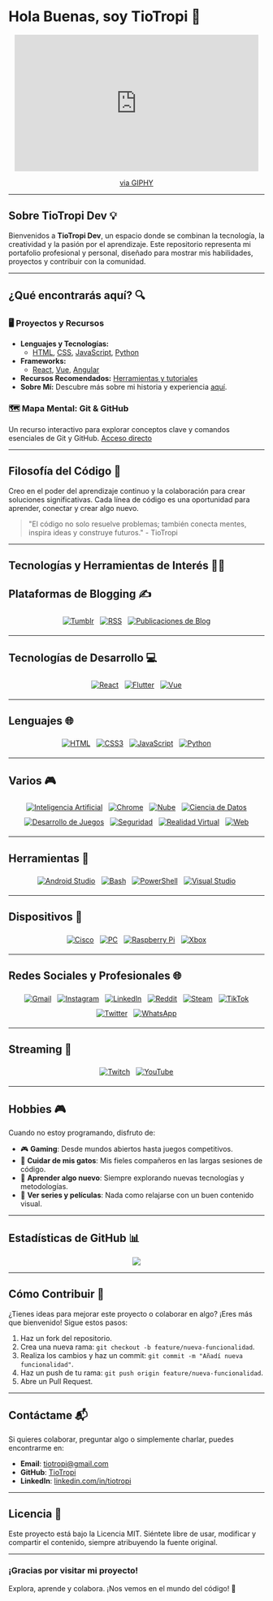 # Hola Buenas, soy TioTropi 👋

<div align="center">
<iframe src="https://giphy.com/embed/MDJ9IbxxvDUQM" width="480" height="269" style="" frameBorder="0" class="giphy-embed" allowFullScreen></iframe><p><a href="https://giphy.com/gifs/cat-kisses-hugs-MDJ9IbxxvDUQM">via GIPHY</a></p>
</div>

---

## Sobre TioTropi Dev 💡

Bienvenidos a **TioTropi Dev**, un espacio donde se combinan la tecnología, la creatividad y la pasión por el aprendizaje. Este repositorio representa mi portafolio profesional y personal, diseñado para mostrar mis habilidades, proyectos y contribuir con la comunidad.

---

## ¿Qué encontrarás aquí? 🔍

### 🖥️ Proyectos y Recursos
- **Lenguajes y Tecnologías:**
  - [HTML](lenguajes/html.html), [CSS](lenguajes/css.html), [JavaScript](lenguajes/javascript.html), [Python](lenguajes/python.html)
- **Frameworks:**
  - [React](frameworks/react.html), [Vue](frameworks/vue.html), [Angular](frameworks/angular.html)
- **Recursos Recomendados:** [Herramientas y tutoriales](recursos.html)
- **Sobre Mí:** Descubre más sobre mi historia y experiencia [aquí](sobre_mi.html).

### 🗺️ Mapa Mental: Git & GitHub
Un recurso interactivo para explorar conceptos clave y comandos esenciales de Git y GitHub.
[Acceso directo](mapa-mental.html)

---

## Filosofía del Código 🌟

Creo en el poder del aprendizaje continuo y la colaboración para crear soluciones significativas. Cada línea de código es una oportunidad para aprender, conectar y crear algo nuevo.

> "El código no solo resuelve problemas; también conecta mentes, inspira ideas y construye futuros." - TioTropi

---

## Tecnologías y Herramientas de Interés 👨‍💻


## Plataformas de Blogging ✍️
<p align="center">
  <a href="#"><img src="svg/blogs/tumblr.svg" alt="Tumblr" style="vertical-align:top; margin:6px 4px"></a>
  <a href="#"><img src="svg/blogs/rss.svg" alt="RSS" style="vertical-align:top; margin:6px 4px"></a>
  <a href="#"><img src="svg/blogs/blog_posts.svg" alt="Publicaciones de Blog" style="vertical-align:top; margin:6px 4px"></a>
</p>

---

## Tecnologías de Desarrollo 💻
<p align="center">
  <a href="#"><img src="svg/dev/frameworks/react.svg" alt="React" style="vertical-align:top; margin:6px 4px"></a>
  <a href="#"><img src="svg/dev/frameworks/flutter.svg" alt="Flutter" style="vertical-align:top; margin:6px 4px"></a>
  <a href="#"><img src="svg/dev/frameworks/vue.svg" alt="Vue" style="vertical-align:top; margin:6px 4px"></a>
</p>

---

## Lenguajes 🌐
<p align="center">
  <a href="#"><img src="svg/dev/languages/html.svg" alt="HTML" style="vertical-align:top; margin:6px 4px"></a>
  <a href="#"><img src="svg/dev/languages/css3.svg" alt="CSS3" style="vertical-align:top; margin:6px 4px"></a>
  <a href="#"><img src="svg/dev/languages/js.svg" alt="JavaScript" style="vertical-align:top; margin:6px 4px"></a>
  <a href="#"><img src="svg/dev/languages/python.svg" alt="Python" style="vertical-align:top; margin:6px 4px"></a>
</p>

---

## Varios 🎮
<p align="center">
  <a href="#"><img src="svg/dev/misc/ai.svg" alt="Inteligencia Artificial" style="vertical-align:top; margin:6px 4px"></a>
  <a href="#"><img src="svg/dev/misc/chrome.svg" alt="Chrome" style="vertical-align:top; margin:6px 4px"></a>
  <a href="#"><img src="svg/dev/misc/cloud.svg" alt="Nube" style="vertical-align:top; margin:6px 4px"></a>
  <a href="#"><img src="svg/dev/misc/datascience.svg" alt="Ciencia de Datos" style="vertical-align:top; margin:6px 4px"></a>
  <a href="#"><img src="svg/dev/misc/gamedev.svg" alt="Desarrollo de Juegos" style="vertical-align:top; margin:6px 4px"></a>
  <a href="#"><img src="svg/dev/misc/security.svg" alt="Seguridad" style="vertical-align:top; margin:6px 4px"></a>
  <a href="#"><img src="svg/dev/misc/vr.svg" alt="Realidad Virtual" style="vertical-align:top; margin:6px 4px"></a>
  <a href="#"><img src="svg/dev/misc/web.svg" alt="Web" style="vertical-align:top; margin:6px 4px"></a>
</p>

---

## Herramientas 🔧
<p align="center">
  <a href="#"><img src="svg/dev/tools/android_studio.svg" alt="Android Studio" style="vertical-align:top; margin:6px 4px"></a>
  <a href="#"><img src="svg/dev/tools/bash.svg" alt="Bash" style="vertical-align:top; margin:6px 4px"></a>
  <a href="#"><img src="svg/dev/tools/powershell.svg" alt="PowerShell" style="vertical-align:top; margin:6px 4px"></a>
  <a href="#"><img src="svg/dev/tools/visualstudio.svg" alt="Visual Studio" style="vertical-align:top; margin:6px 4px"></a>
</p>

---

## Dispositivos 📱
<p align="center">
  <a href="#"><img src="svg/devices/cisco.svg" alt="Cisco" style="vertical-align:top; margin:6px 4px"></a>
  <a href="#"><img src="svg/devices/pc.svg" alt="PC" style="vertical-align:top; margin:6px 4px"></a>
  <a href="#"><img src="svg/devices/raspberrypi.svg" alt="Raspberry Pi" style="vertical-align:top; margin:6px 4px"></a>
  <a href="#"><img src="svg/devices/xbox.svg" alt="Xbox" style="vertical-align:top; margin:6px 4px"></a>
</p>

---

## Redes Sociales y Profesionales 🌐
<p align="center">
  <a href="#"><img src="svg/social/gmail.svg" alt="Gmail" style="vertical-align:top; margin:6px 4px"></a>
  <a href="#"><img src="svg/social/instagram.svg" alt="Instagram" style="vertical-align:top; margin:6px 4px"></a>
  <a href="#"><img src="svg/social/linkedin.svg" alt="LinkedIn" style="vertical-align:top; margin:6px 4px"></a>
  <a href="#"><img src="svg/social/reddit.svg" alt="Reddit" style="vertical-align:top; margin:6px 4px"></a>
  <a href="#"><img src="svg/social/steam.svg" alt="Steam" style="vertical-align:top; margin:6px 4px"></a>
  <a href="#"><img src="svg/social/tiktok.svg" alt="TikTok" style="vertical-align:top; margin:6px 4px"></a>
  <a href="#"><img src="svg/social/twitter.svg" alt="Twitter" style="vertical-align:top; margin:6px 4px"></a>
  <a href="#"><img src="svg/social/whatsapp.svg" alt="WhatsApp" style="vertical-align:top; margin:6px 4px"></a>
</p>

---

## Streaming 🎥
<p align="center">
  <a href="#"><img src="svg/streaming/twitch.svg" alt="Twitch" style="vertical-align:top; margin:6px 4px"></a>
  <a href="#"><img src="svg/streaming/youtube.svg" alt="YouTube" style="vertical-align:top; margin:6px 4px"></a>
</p>



<!-- For more icons please follow  https://github.com/MikeCodesDotNET/ColoredBadges -->


---

## Hobbies 🎮

Cuando no estoy programando, disfruto de:
- 🎮 **Gaming**: Desde mundos abiertos hasta juegos competitivos.
- 🐾 **Cuidar de mis gatos**: Mis fieles compañeros en las largas sesiones de código.
- 📖 **Aprender algo nuevo**: Siempre explorando nuevas tecnologías y metodologías.
- 🍿 **Ver series y películas**: Nada como relajarse con un buen contenido visual.

---

## Estadísticas de GitHub 📊

<p align="center">
  <img src="https://github-readme-stats.vercel.app/api?username=TioTropi&&show_icons=true&theme=radical"/>
</p>

---

## Cómo Contribuir 🤝

¿Tienes ideas para mejorar este proyecto o colaborar en algo? ¡Eres más que bienvenido! Sigue estos pasos:

1. Haz un fork del repositorio.
2. Crea una nueva rama: `git checkout -b feature/nueva-funcionalidad`.
3. Realiza los cambios y haz un commit: `git commit -m "Añadí nueva funcionalidad"`.
4. Haz un push de tu rama: `git push origin feature/nueva-funcionalidad`.
5. Abre un Pull Request.

---

## Contáctame 📬

Si quieres colaborar, preguntar algo o simplemente charlar, puedes encontrarme en:
- **Email**: [tiotropi@gmail.com](mailto:tiotropi@gmail.com)
- **GitHub**: [TioTropi](https://github.com/TioTropi)
- **LinkedIn**: [linkedin.com/in/tiotropi](https://linkedin.com/in/tiotropi)

---

## Licencia 📜

Este proyecto está bajo la Licencia MIT. Siéntete libre de usar, modificar y compartir el contenido, siempre atribuyendo la fuente original.

---

### ¡Gracias por visitar mi proyecto!
Explora, aprende y colabora. ¡Nos vemos en el mundo del código! 🚀
